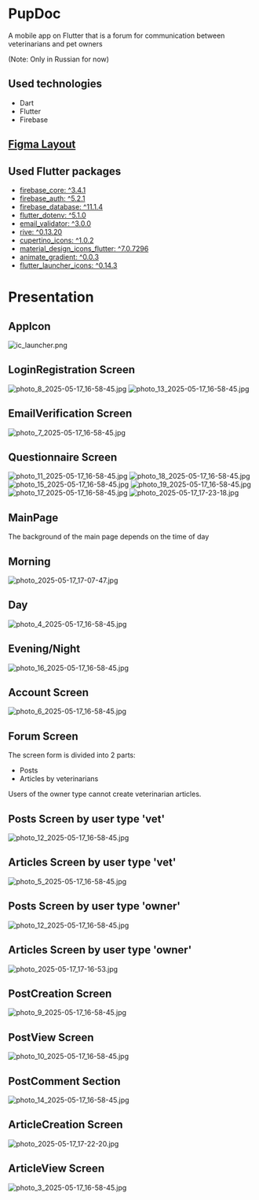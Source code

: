 # PupDoc

A mobile app on Flutter that is a forum for communication between veterinarians and pet owners

(Note: Only in Russian for now)

## Used technologies
- Dart
- Flutter
- Firebase
## [Figma Layout](https://www.figma.com/design/WFJxEJQR8Dx3YpVtA71s3v/PetVet?t=SwkhzzkdA2Qbfxhw-0)

## Used Flutter packages 
- [firebase_core: ^3.4.1](https://pub.dev/packages/firebase_core)
- [firebase_auth: ^5.2.1](https://pub.dev/packages/firebase_auth)
- [firebase_database: ^11.1.4](https://pub.dev/packages/firebase_database)
- [flutter_dotenv: ^5.1.0](https://pub.dev/packages/flutter_dotenv)
- [email_validator: ^3.0.0](https://pub.dev/packages/email_validator)
- [rive: ^0.13.20](https://pub.dev/packages/rive)
- [cupertino_icons: ^1.0.2](https://pub.dev/packages/cupertino_icons)
- [material_design_icons_flutter: ^7.0.7296](https://pub.dev/packages/material_design_icons_flutter)
- [animate_gradient: ^0.0.3](https://pub.dev/packages/animate_gradient)
- [flutter_launcher_icons: ^0.14.3](https://pub.dev/packages/flutter_launcher_icons)


# Presentation

## AppIcon
![ic_launcher.png](lib/assets/appIcons/android/res/mipmap-xxhdpi/ic_launcher.png)

## LoginRegistration Screen
![photo_8_2025-05-17_16-58-45.jpg](lib/assets/readMe/presentation/loginRegScreens/photo_8_2025-05-17_16-58-45.jpg)
![photo_13_2025-05-17_16-58-45.jpg](lib/assets/readMe/presentation/loginRegScreens/photo_13_2025-05-17_16-58-45.jpg)

## EmailVerification Screen
![photo_7_2025-05-17_16-58-45.jpg](lib/assets/readMe/presentation/emailVerification/photo_7_2025-05-17_16-58-45.jpg)

## Questionnaire Screen
![photo_11_2025-05-17_16-58-45.jpg](lib/assets/readMe/presentation/questionnaire/photo_11_2025-05-17_16-58-45.jpg)
![photo_18_2025-05-17_16-58-45.jpg](lib/assets/readMe/presentation/questionnaire/photo_18_2025-05-17_16-58-45.jpg)
![photo_15_2025-05-17_16-58-45.jpg](lib/assets/readMe/presentation/questionnaire/photo_15_2025-05-17_16-58-45.jpg)
![photo_19_2025-05-17_16-58-45.jpg](lib/assets/readMe/presentation/questionnaire/photo_19_2025-05-17_16-58-45.jpg)
![photo_17_2025-05-17_16-58-45.jpg](lib/assets/readMe/presentation/questionnaire/photo_17_2025-05-17_16-58-45.jpg)
![photo_2025-05-17_17-23-18.jpg](lib/assets/readMe/presentation/questionnaire/photo_2025-05-17_17-23-18.jpg)

## MainPage

The background of the main page depends on the time of day

## Morning
![photo_2025-05-17_17-07-47.jpg](lib/assets/readMe/presentation/mainPage/photo_2025-05-17_17-07-47.jpg)

## Day 
![photo_4_2025-05-17_16-58-45.jpg](lib/assets/readMe/presentation/mainPage/photo_4_2025-05-17_16-58-45.jpg)

## Evening/Night
![photo_16_2025-05-17_16-58-45.jpg](lib/assets/readMe/presentation/mainPage/photo_16_2025-05-17_16-58-45.jpg)

## Account Screen
![photo_6_2025-05-17_16-58-45.jpg](lib/assets/readMe/presentation/account/photo_6_2025-05-17_16-58-45.jpg)

## Forum Screen

The screen form is divided into 2 parts:
- Posts
- Articles by veterinarians

Users of the owner type cannot create veterinarian articles.

## Posts Screen by user type 'vet'
![photo_12_2025-05-17_16-58-45.jpg](lib/assets/readMe/presentation/forum/photo_12_2025-05-17_16-58-45.jpg)

## Articles Screen by user type 'vet'
![photo_5_2025-05-17_16-58-45.jpg](lib/assets/readMe/presentation/forum/photo_5_2025-05-17_16-58-45.jpg)

## Posts Screen by user type 'owner'
![photo_12_2025-05-17_16-58-45.jpg](lib/assets/readMe/presentation/forum/photo_12_2025-05-17_16-58-45.jpg)

## Articles Screen by user type 'owner'
![photo_2025-05-17_17-16-53.jpg](lib/assets/readMe/presentation/forum/photo_2025-05-17_17-16-53.jpg)

## PostCreation Screen
![photo_9_2025-05-17_16-58-45.jpg](lib/assets/readMe/presentation/forum/posts/photo_9_2025-05-17_16-58-45.jpg)

## PostView Screen
![photo_10_2025-05-17_16-58-45.jpg](lib/assets/readMe/presentation/forum/posts/photo_10_2025-05-17_16-58-45.jpg)

## PostComment Section
![photo_14_2025-05-17_16-58-45.jpg](lib/assets/readMe/presentation/forum/posts/photo_14_2025-05-17_16-58-45.jpg)

## ArticleCreation Screen
![photo_2025-05-17_17-22-20.jpg](lib/assets/readMe/presentation/forum/articles/photo_2025-05-17_17-22-20.jpg)

## ArticleView Screen
![photo_3_2025-05-17_16-58-45.jpg](lib/assets/readMe/presentation/forum/articles/photo_3_2025-05-17_16-58-45.jpg)


